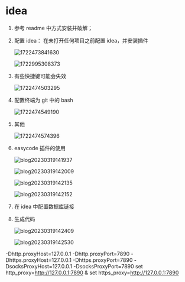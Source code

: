 # idea

1. 参考 readme 中方式安装并破解；
2. 配置 idea： 在未打开任何项目之前配置 idea，并安装插件

   ![1722473841630](./idea/image/1722473841630.png)

   ![1722995308373](./idea/image/1722995308373.png)

3. 有些快捷键可能会失效

   ![1722474503295](./idea/image/1722474503295.png)

4. 配置终端为 git 中的 bash

   ![1722474549190](./idea/image/1722474549190.png)

5. 其他

   ![1722474574396](./idea/image/1722474574396.png)

6. easycode 插件的使用

   ![blog20230319141937](./idea/image/blog20230319141937.png)

   ![blog20230319142009](./idea/image/blog20230319142009.png)

   ![blog20230319142135](./idea/image/blog20230319142135.png)

   ![blog20230319142152](./idea/image/blog20230319142152.png)

7. 在 idea 中配置数据库链接
8. 生成代码

   ![blog20230319142409](./idea/image/blog20230319142409.png)

   ![blog20230319142530](./idea/image/blog20230319142530.png)

-Dhttp.proxyHost=127.0.0.1
-Dhttp.proxyPort=7890
-Dhttps.proxyHost=127.0.0.1
-Dhttps.proxyPort=7890
-DsocksProxyHost=127.0.0.1
-DsocksProxyPort=7890
set http_proxy=http://127.0.0.1:7890 & set https_proxy=http://127.0.0.1:7890
